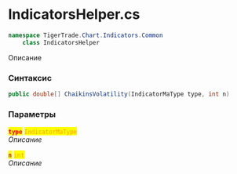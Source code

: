 
# IndicatorsHelper.cs
```csharp
namespace TigerTrade.Chart.Indicators.Common  
    class IndicatorsHelper
```

Описание

### Синтаксис
```csharp
public double[] ChaikinsVolatility(IndicatorMaType type, int n)
```

### Параметры  
<mark style="color:red;">**`type`**</mark> <mark style="color:orange;">`IndicatorMaType`</mark>  
 *Описание*  
  
<mark style="color:red;">**`n`**</mark> <mark style="color:orange;">`int`</mark>  
 *Описание*  
  

                    
                    